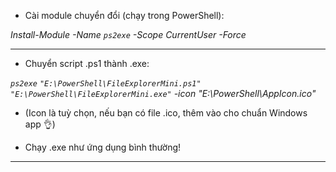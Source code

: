 - Cài module chuyển đổi (chạy trong PowerShell):

*Install-Module -Name `ps2exe` -Scope CurrentUser -Force*

---

- Chuyển script .ps1 thành .exe:

*`ps2exe` `"E:\PowerShell\FileExplorerMini.ps1"` `"E:\PowerShell\FileExplorerMini.exe"` -icon "E:\PowerShell\AppIcon.ico"*

- (Icon là tuỳ chọn, nếu bạn có file .ico, thêm vào cho chuẩn Windows app 👌)

- Chạy .exe như ứng dụng bình thường!

---